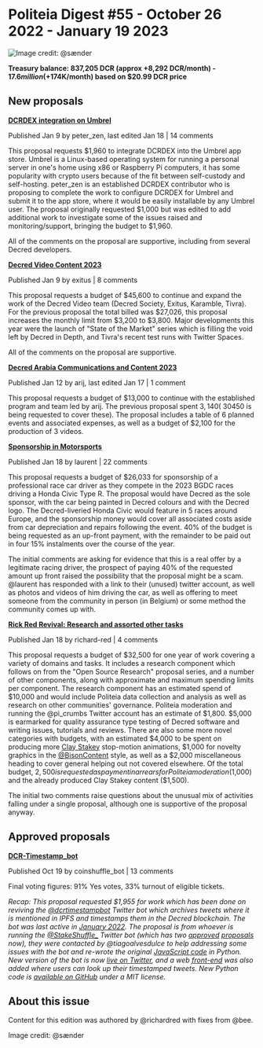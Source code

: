 # Politeia Digest #55 - October 26 2022 - January 19 2023

![Image credit: @sænder](img/issue055/055-title.png)

**Treasury balance: 837,205 DCR (approx +8,292 DCR/month) - $17.6 million (+$174K/month) based on $20.99 DCR price**

## New proposals

**[DCRDEX integration on Umbrel](https://proposals.decred.org/record/8d83046)**

Published Jan 9 by peter\_zen, last edited Jan 18 | 14 comments

This proposal requests $1,960 to integrate DCRDEX into the Umbrel app store. Umbrel is a Linux-based operating system for running a personal server in one's home using x86 or Raspberry Pi computers, it has some popularity with crypto users because of the fit between self-custody and self-hosting. peter\_zen is an established DCRDEX contributor who is proposing to complete the work to configure DCRDEX for Umbrel and submit it to the app store, where it would be easily installable by any Umbrel user. The proposal originally requested $1,000 but was edited to add additional work to investigate some of the issues raised and monitoring/support, bringing the budget to $1,960.

All of the comments on the proposal are supportive, including from several Decred developers.

**[Decred Video Content 2023](https://proposals.decred.org/record/56a439a)**

Published Jan 9 by exitus | 8 comments

This proposal requests a budget of $45,600 to continue and expand the work of the Decred Video team (Decred Society, Exitus, Karamble, Tivra). For the previous proposal the total billed was $27,026, this proposal increases the monthly limit from $3,200 to $3,800. Major developments this year were the launch of "State of the Market" series which is filling the void left by Decred in Depth, and Tivra's recent test runs with Twitter Spaces.

All of the comments on the proposal are supportive.

**[Decred Arabia Communications and Content 2023](https://proposals.decred.org/record/5b975ba)**

Published Jan 12 by arij, last edited Jan 17 | 1 comment

This proposal requests a budget of $13,000 to continue with the established program and team led by arij. The previous proposal spent $3,140 (~30% of budget), and members attended 5 events, with a further 2 after the proposal ended ($450 is being requested to cover these). The proposal includes a table of 6 planned events and associated expenses, as well as a budget of $2,100 for the production of 3 videos.

**[Sponsorship in Motorsports](https://proposals.decred.org/record/2b19c56)**

Published Jan 18 by laurent | 22 comments

This proposal requests a budget of $26,033 for sponsorship of a professional race car driver as they compete in the 2023 BGDC races driving a Honda Civic Type R. The proposal would have Decred as the sole sponsor, with the car being painted in Decred colours and with the Decred logo. The Decred-liveried Honda Civic would feature in 5 races around Europe, and the sponsorship money would cover all associated costs aside from car depreciation and repairs following the event. 40% of the budget is being requested as an up-front payment, with the remainder to be paid out in four 15% instalments over the course of the year.

The initial comments are asking for evidence that this is a real offer by a legitimate racing driver, the prospect of paying 40% of the requested amount up front raised the possibility that the proposal might be a scam. @laurent has responded with a link to their (unused) twitter account, as well as photos and videos of him driving the car, as well as offering to meet someone from the community in person (in Belgium) or some method the community comes up with. 

**[Rick Red Revival: Research and assorted other tasks](https://proposals.decred.org/record/f12258b)**

Published Jan 18 by richard-red | 4 comments

This proposal requests a budget of $32,500 for one year of work covering a variety of domains and tasks. It includes a research component which follows on from the "Open Source Research" proposal series, and a number of other components, along with approximate and maximum spending limits per component. The research component has an estimated spend of $10,000 and would include Politeia data collection and analysis as well as research on other communities' governance. Politeia moderation and running the @pi\_crumbs Twitter account has an estimate of $1,800. $5,000 is earmarked for quality assurance type testing of Decred software and writing issues, tutorials and reviews. There are also some more novel categories with budgets, with an estimated $4,000 to be spent on producing more [Clay Stakey](https://www.youtube.com/@claystakey5157) stop-motion animations, $1,000 for novelty graphics in the [@BisonContent](https://twitter.com/BisonContent) style, as well as a $2,000 miscellaneous heading to cover general helping out not covered elsewhere. Of the total budget, $2,500 is requested as payment in arrears for Politeia moderation ($1,000) and the already produced Clay Stakey content ($1,500).

The initial two comments raise questions about the unusual mix of activities falling under a single proposal, although one is supportive of the proposal anyway.

## Approved proposals

**[DCR-Timestamp_bot](https://proposals.decred.org/record/0848cc9)**

Published Oct 19 by coinshuffle\_bot | 13 comments

Final voting figures: 91% Yes votes, 33% turnout of eligible tickets.

*Recap: This proposal requested $1,955 for work which has been done on reviving the [@dcrtimestampbot](https://twitter.com/dcrtimestampbot) Twitter bot which archives tweets where it is mentioned in IPFS and timestamps them in the Decred blockchain. The bot was last active in [January 2022](https://twitter.com/dcrtimestampbot/status/1480249464988307457). The proposal is from whoever is running the [@StakeShuffle_](https://twitter.com/StakeShuffle_) Twitter bot (which has two [approved](https://proposals.decred.org/record/2895755) [proposals](https://proposals.decred.org/record/1a290d8) now), they were contacted by @tiagoalvesdulce to help addressing some issues with the bot and re-wrote the original [JavaScript code](https://github.com/tiagoalvesdulce/dcrtimestamptweet) in Python. New version of the bot is now [live on Twitter](https://twitter.com/dcrtimestampbot), and a web [front-end](https://dcr-timestampbot.com/) was also added where users can look up their timestamped tweets. New Python code is [available on GitHub](https://github.com/JC60522/dcr_timestampbot) under a MIT license.*


## About this issue

Content for this edition was authored by @richardred with fixes from @bee.

Image credit: @sænder
